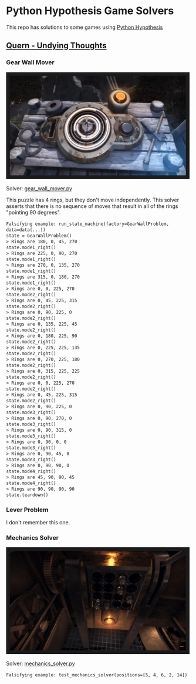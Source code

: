 # Python Hypothesis Game Solvers

This repo has solutions to some games using [Python Hypothesis](https://hypothesis.readthedocs.io/en/latest/)

## [Quern - Undying Thoughts](http://querngame.com/)


### Gear Wall Mover

<a href="https://youtu.be/nUkXURNNGjo?t=2900" target="_blank">
<img src="https://raw.githubusercontent.com/solarkennedy/python-hypothesis-game-solvers/master/gear_wall_mover.png" width="480" height="270" border="10" />
</a>

Solver: [gear_wall_mover.py](https://github.com/solarkennedy/python-hypothesis-game-solvers/blob/master/gear_wall_mover.py)

This puzzle has 4 rings, but they don't move independently.
This solver asserts that there is no sequence of moves that result in all of the rings "pointing 90 degrees".

```
Falsifying example: run_state_machine(factory=GearWallProblem, data=data(...))
state = GearWallProblem()
> Rings are 180, 0, 45, 270
state.mode1_right()
> Rings are 225, 0, 90, 270
state.mode1_right()
> Rings are 270, 0, 135, 270
state.mode1_right()
> Rings are 315, 0, 180, 270
state.mode1_right()
> Rings are 0, 0, 225, 270
state.mode2_right()
> Rings are 0, 45, 225, 315
state.mode2_right()
> Rings are 0, 90, 225, 0
state.mode2_right()
> Rings are 0, 135, 225, 45
state.mode2_right()
> Rings are 0, 180, 225, 90
state.mode2_right()
> Rings are 0, 225, 225, 135
state.mode2_right()
> Rings are 0, 270, 225, 180
state.mode2_right()
> Rings are 0, 315, 225, 225
state.mode2_right()
> Rings are 0, 0, 225, 270
state.mode2_right()
> Rings are 0, 45, 225, 315
state.mode2_right()
> Rings are 0, 90, 225, 0
state.mode3_right()
> Rings are 0, 90, 270, 0
state.mode3_right()
> Rings are 0, 90, 315, 0
state.mode3_right()
> Rings are 0, 90, 0, 0
state.mode3_right()
> Rings are 0, 90, 45, 0
state.mode3_right()
> Rings are 0, 90, 90, 0
state.mode4_right()
> Rings are 45, 90, 90, 45
state.mode4_right()
> Rings are 90, 90, 90, 90
state.teardown()
```

### Lever Problem

I don't remember this one.

### Mechanics Solver

<a href="https://youtu.be/nUkXURNNGjo?t=3136" target="_blank">
<img src="https://raw.githubusercontent.com/solarkennedy/python-hypothesis-game-solvers/master/mechanics_solver.png" width="480" height="270" border="10" />
</a>

Solver: [mechanics_solver.py](https://github.com/solarkennedy/python-hypothesis-game-solvers/blob/master/mechanics_solver.py)

```
Falsifying example: test_mechanics_solver(positions=[5, 4, 6, 2, 14])
```

